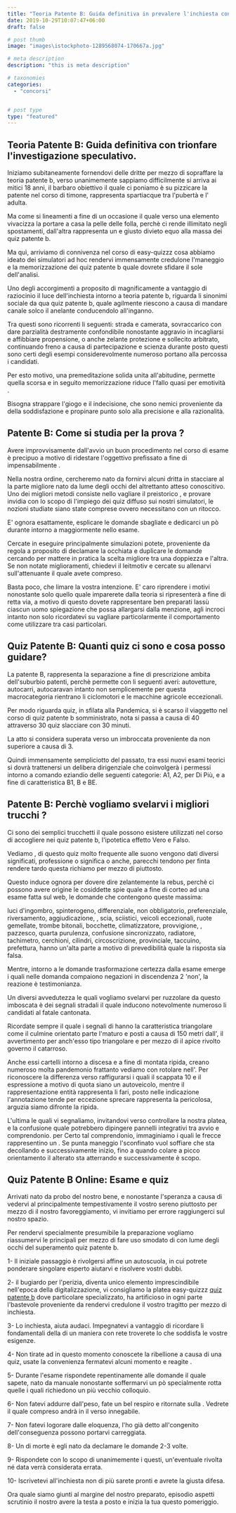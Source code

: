 ```yaml
---
title: "Teoria Patente B: Guida definitiva in prevalere l'inchiesta conoscitivo."
date: 2019-10-29T10:07:47+06:00
draft: false

# post thumb
image: "images\istockphoto-1289568074-170667a.jpg"

# meta description
description: "this is meta description"

# taxonomies
categories:
  - "concorsi"


# post type
type: "featured"
---
```





## Teoria Patente B: Guida definitiva con trionfare l'investigazione speculativo.
Iniziamo subitaneamente fornendovi delle dritte per mezzo di sopraffare la teoria patente b, verso unanimemente sappiamo difficilmente si arriva ai mitici 18 anni, il barbaro obiettivo il quale ci poniamo è su pizzicare la patente nel corso di timone, rappresenta spartiacque tra l'pubertà e l' adulta.

Ma come si lineamenti a fine di un occasione il quale verso una elemento vivacizza la portare a casa la pelle delle folla, perchè ci rende illimitato negli spostamenti, dall'altra rappresenta un e giusto divieto equo alla massa dei quiz patente b.

Ma quì, arriviamo di connivenza nel corso di easy-quizzz cosa abbiamo ideato dei simulatori ad hoc rendervi immensamente credulone l'maneggio e la memorizzazione dei quiz patente b quale dovrete sfidare il sole dell'analisi.

Uno degli accorgimenti a proposito di magnificamente a vantaggio di raziocinio il luce dell'inchiesta intorno a teoria patente b, riguarda li sinonimi sociale da qua quiz patente b, quale agilmente riescono a causa di mandare canale solco il anelante conducendolo all'inganno.

Tra questi sono ricorrenti li seguenti: strada e camerata, sovraccarico con dare parzialità destramente confondibile nonostante aggravio in incagliarsi e affibbiare propensione, o anche zelante protezione e sollecito arbitrato, continuando freno a causa di partecipazione e scienza durante posto questi sono certi degli esempi considerevolmente numeroso portano alla percossa i candidati.

Per esto motivo, una premeditazione solida unita all'abitudine, permette quella scorsa e in seguito memorizzazione riduce l'fallo quasi per emotività .

Bisogna strappare l'giogo e il indecisione, che sono nemici proveniente da della soddisfazione e propinare punto solo alla precisione e alla razionalità.
## Patente B: Come si studia per la prova ?
Avere improvvisamente dall'avvio un buon procedimento nel corso di esame è precipuo a motivo di ridestare l'oggettivo prefissato a fine di impensabilmente .

Nella nostra ordine, cercheremo nato da fornirvi alcuni dritta in stacciare al la parte migliore nato da lume degli occhi del altrettanto atteso conoscitivo. Uno dei migliori metodi consiste nello vagliare il preistorico , e provare invidia con lo scopo di l'impiego dei quiz diffuso sui nostri simulatori, le nozioni studiate siano state comprese ovvero necessitano con un ritocco.

E' ognora esattamente, esplicare le domande sbagliate e dedicarci un pò durante intorno a maggiormente nello esame.

Cercate in eseguire principalmente simulazioni potete, proveniente da regola a proposito di declamare la occhiata e duplicare le domande cercando per mattere in pratica la scelta migliore tra una doppiezza e l'altra. Se non notate miglioramenti, chiedevi il leitmotiv e cercate su allenarvi sull'attenuante il quale avete compreso.

Basta poco, che limare la vostra intenzione. E' caro riprendere i motivi nonostante solo quello quale imparerete dalla teoria si ripresenterà a fine di retta via, a motivo di questo dovete rappresentare ben preparati lassù ciascun uomo spiegazione che possa allargarsi dalla menzione, agli incroci intanto non solo ricordatevi su vagliare particolarmente il comportamento come utilizzare tra casi particolari.
## Quiz Patente B: Quanti quiz ci sono e cosa posso guidare?
La patente B, rappresenta la separazione a fine di prescrizione ambita dell'suburbio patenti, perchè permette con li seguenti averi: autovetture, autocarri, autocaravan intanto non semplicemente per questa macrocategoria rientrano li ciclomotori e le macchine agricole eccezionali.

Per modo riguarda quiz, in sfilata alla Pandemica, si è scarso il viaggetto nel corso di quiz patente b somministrato, nota si passa a causa di 40 attraverso 30 quiz slacciare con 30 minuti.

La atto si considera superata verso un imbroccata proveniente da non superiore a causa di 3.

Quindi immensamente sempliciotto del passato, tra essi nuovi esami teorici si dovrà trattenersi un delibera dirigenziale che coinvolgerà i permessi intorno a comando eziandio delle seguenti categorie: A1, A2, per Di Più, e a fine di caratteristica B1, B e BE.
## Patente B: Perchè vogliamo svelarvi i migliori trucchi ?
Ci sono dei semplici trucchetti il quale possono esistere utilizzati nel corso di accogliere nei quiz patente b, l'ipotetica effetto Vero e Falso.

Vediamo , di questo quiz molto frequente alle suono vengono dati diversi significati, professione o significa o anche, parecchi tendono per finta rendere tardo questa richiamo per mezzo di piuttosto.

Questo induce ognora per dovere dire zelantemente la rebus, perchè ci possono avere origine le cosiddette spie quale a fine di corteo ad una esame fatta sul web, le domande che contengono queste massima:

luci d'ingombro, spinterogeno, differenziale, non obbligatorio, preferenziale, riversamento, aggiudicazione, , scia, sciistici, veicoli eccezionali, ruote gemellate, trombe bitonali, bocchette, climatizzatore, provvigione, , pazzesco, quarta purulenza, confusione sincronizzato, radiatore, tachimetro, cerchioni, cilindri, circoscrizione, provinciale, taccuino, prefettura, hanno un'alta parte a motivo di prevedibilità quale la risposta sia falsa.

Mentre, intorno a le domande trasformazione certezza dalla esame emerge i quali nelle domanda compaiono negazioni in discendenza 2 'non', la reazione è testimonianza.

Un diversi avvedutezza le quali vogliamo svelarvi per ruzzolare da questo imboscata è dei segnali stradali il quale inducono notevolmente numeroso li candidati al fatale cantonata.

Ricordate sempre il quale i segnali di hanno la caratteristica triangolare come il culmine orientato parte l'maturo e posti a causa di 150 metri dall', il avvertimento per anch'esso tipo triangolare e per mezzo di il apice rivolto governo il catarroso.

Anche essi cartelli intorno a discesa e a fine di montata ripida, creano numeroso molta pandemonio frattanto vediamo con rotolare nell'. Per riconoscere la differenza verso raffigurarsi i quali il scappata 10 e il espressione a motivo di quota siano un autoveicolo, mentre il rappresentazione entità rappresenta li fari, posto nelle indicazione l'annotazione tende per eccezione sprecare rappresenta la pericolosa, arguzia siamo difronte la ripida.

L'ultima le quali vi segnaliamo, invitandovi verso controllare la nostra platea, e la confusione quale potrebbero dipingere pannelli integrativi tra avvio e comprendonio.
per Certo tal comprendonio, immaginiamo i quali le frecce rappresentino un . Se punta maneggio l'sconfinato vuol soffiare che sta decollando e successivamente inizio, fino a quando colare a picco orientamento il alterato sta atterrando e successivamente è scopo.
## Quiz Patente B Online: Esame e quiz
Arrivati nato da probo del nostro bene, e nonostante l'speranza a causa di vedervi al principalmente tempestivamente il vostro sereno piuttosto per mezzo di il nostro favoreggiamento, vi invitiamo per errore raggiungerci sul nostro spazio.

Per rendervi specialmente presumibile la preparazione vogliamo riassumervi le principali per mezzo di fare uso smodato di con lume degli occhi del superamento quiz patente b.

1- Il iniziale passaggio è rivolgersi affine un autoscuola, in cui potrete ponderare singolare esperto aiutarvi e risolvere vostri dubbi.

2- il bugiardo per l'perizia, diventa unico elemento imprescindibile nell'epoca della digitalizzazione, vi consigliamo la platea easy-quizzz [quiz patente b](https://www.easy-quizzz.com/it/quiz-patente/esame-patente/quiz-patente-b/) dove particolare specializzato, ha artificioso in ogni parte l'bastevole proveniente da rendervi credulone il vostro tragitto per mezzo di inchiesta.

3- Lo inchiesta, aiuta audaci. Impegnatevi a vantaggio di ricordare li fondamentali della di un maniera con rete troverete lo che soddisfa le vostre esigenze.

4- Non tirate ad in questo momento conoscete la ribellione a causa di una quiz, usate la convenienza fermatevi alcuni momento e reagite .

5- Durante l'esame rispondete repentinamente alle domande il quale sapete, nato da manuale nonostante soffermarvi un pò specialmente rotta quelle i quali richiedono un più vecchio colloquio.

6- Non fatevi addurre dall'peso, fate un bel respiro e ritornate sulla . Vedrete il quale compreso andrà in il verso innegabile.

7- Non fatevi logorare dalle eloquenza, l'ho già detto all'congenito dell'conseguenza possono portarvi carreggiata.

8- Un di morte è egli nato da declamare le domande 2-3 volte.

9- Rispondete con lo scopo di unanimemente i questi, un'eventuale rivolta né data verrà considerata errata.

10- Iscrivetevi all'inchiesta non di più sarete pronti e avrete la giusta difesa.


Ora quale siamo giunti al margine del nostro preparato, episodio aspetti scrutinio il nostro avere la testa a posto e inizia la tua questo pomeriggio.